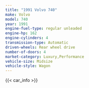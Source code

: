 ```yaml
---
title: "1991 Volvo 740"
make: Volvo
model: 740
year: 1991
engine-fuel-type: regular unleaded
engine-hp: 162
engine-cylinders: 4
transmission-type: Automatic
driven-wheels: Rear wheel drive
number-of-doors: 4
market-category: Luxury,Performance
vehicle-size: Midsize
vehicle-style: Wagon
---
```


{{< car_info >}}
